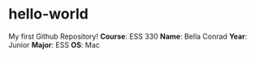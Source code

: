 # hello-world
My first Github Repository!
**Course**: ESS 330
**Name**: Bella Conrad
**Year**: Junior
**Major**: ESS
**OS**: Mac
